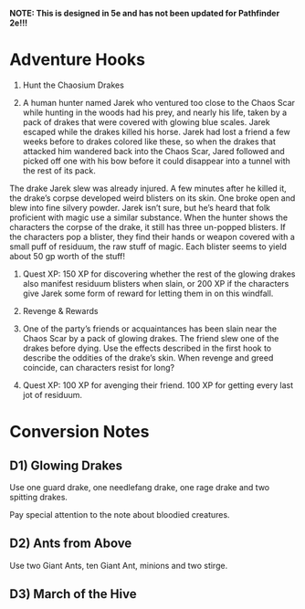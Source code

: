 **NOTE: This is designed in 5e and has not been updated for Pathfinder 2e!!!**



# Adventure Hooks

1. Hunt the Chaosium Drakes

1. A human hunter named Jarek who ventured too close to the Chaos Scar while hunting in the woods had his prey, and nearly his life, taken by a pack of drakes that were covered with glowing blue scales. Jarek escaped while the drakes killed his horse. Jarek had lost a friend a few weeks before to drakes colored like these, so when the drakes that attacked him wandered back into the Chaos Scar, Jared followed and picked off one with his bow before it could disappear into a tunnel with the rest of its pack.

The drake Jarek slew was already injured. A few minutes after he killed it, the drake’s corpse developed weird blisters on its skin. One broke open and blew into fine silvery powder. Jarek isn’t sure, but he’s heard that folk proficient with magic use a similar substance. When the hunter shows the characters the corpse of the drake, it still has three un-popped blisters. If the characters pop a blister, they find their hands or weapon covered with a small puff of residuum, the raw stuff of magic. Each blister seems to yield about 50 gp worth of the stuff!

1. Quest XP: 150 XP for discovering whether the rest of the glowing drakes also manifest residuum blisters when slain, or 200 XP if the characters give Jarek some form of reward for letting them in on this windfall.

1. Revenge & Rewards

1. One of the party’s friends or acquaintances has been slain near the Chaos Scar by a pack of glowing drakes. The friend slew one of the drakes before dying. Use the effects described in the first hook to describe the oddities of the drake’s skin. When revenge and greed coincide, can characters resist for long?

1. Quest XP: 100 XP for avenging their friend. 100 XP for getting every last jot of residuum.

# Conversion Notes

## D1) Glowing Drakes

Use one guard drake, one needlefang drake, one rage drake and two spitting drakes.

Pay special attention to the note about bloodied creatures.

## D2) Ants from Above

Use two Giant Ants, ten Giant Ant, minions and two stirge.

## D3) March of the Hive